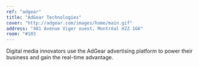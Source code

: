```yaml
---
ref: "adgear"
title: "AdGear Technologies"
cover: "http://adgear.com/images/home/main.gif"
address: "481 Avenue Viger ouest, Montréal H2Z 1G6"
room: "#103
---
```

Digital media innovators use the AdGear advertising platform to power their business and gain the real-time advantage.
